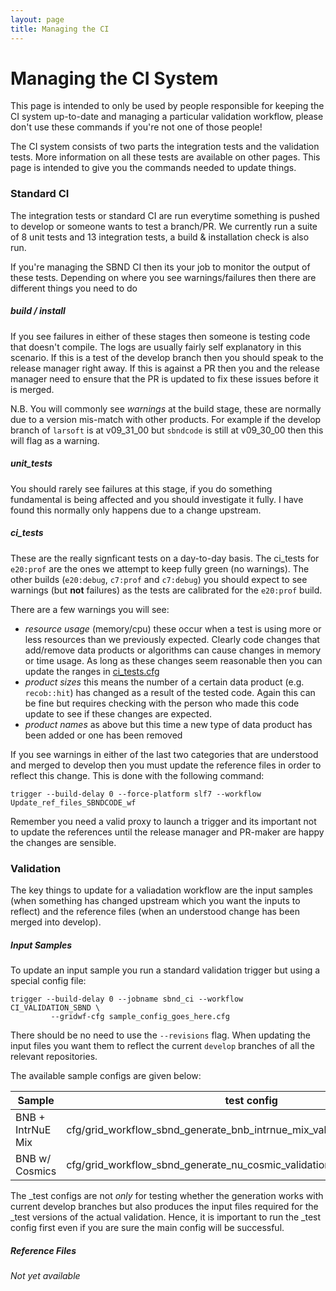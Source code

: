 ```yaml
---
layout: page
title: Managing the CI
---
```


# Managing the CI System

This page is intended to only be used by people responsible for keeping the CI system up-to-date and managing a particular validation workflow, please don't use these commands if you're not one of those people! 

The CI system consists of two parts the integration tests and the validation tests. More information on all these tests are available on other pages. This page is intended to give you the commands needed to update things.

### Standard CI

The integration tests or standard CI are run everytime something is pushed to develop or someone wants to test a branch/PR. We currently run a suite of 8 unit tests and 13 integration tests, a build & installation check is also run. 

If you're managing the SBND CI then its your job to monitor the output of these tests. Depending on where you see warnings/failures then there are different things you need to do

##### build / install
If you see failures in either of these stages then someone is testing code that doesn't compile. The logs are usually fairly self explanatory in this scenario. If this is a test of the develop branch then you should speak to the release manager right away. If this is against a PR then you and the release manager need to ensure that the PR is updated to fix these issues before it is merged.

N.B. You will commonly see *warnings* at the build stage, these are normally due to a version mis-match with other products. For example if the develop branch of `larsoft` is at v09_31_00 but `sbndcode` is still at v09_30_00 then this will flag as a warning. 

##### unit_tests
You should rarely see failures at this stage, if you do something fundamental is being affected and you should investigate it fully. I have found this normally only happens due to a change upstream.

##### ci_tests
These are the really signficant tests on a day-to-day basis. The ci_tests for `e20:prof` are the ones we attempt to keep fully green (no warnings). The other builds (`e20:debug`, `c7:prof` and `c7:debug`) you should expect to see warnings (but **not** failures) as the tests are calibrated for the `e20:prof` build.

There are a few warnings you will see:
- *resource usage* (memory/cpu) these occur when a test is using more or less resources than we previously expected. Clearly code changes that add/remove data products or algorithms can cause changes in memory or time usage. As long as these changes seem reasonable then you can update the ranges in [ci_tests.cfg](https://github.com/SBNSoftware/sbndcode/blob/develop/test/ci/ci_tests.cfg)
- *product sizes* this means the number of a certain data product (e.g. `recob::hit`) has changed as a result of the tested code. Again this can be fine but requires checking with the person who made this code update to see if these changes are expected.
- *product names* as above but this time a new type of data product has been added or one has been removed

If you see warnings in either of the last two categories that are understood and merged to develop then you must update the reference files in order to reflect this change. This is done with the following command:

```
trigger --build-delay 0 --force-platform slf7 --workflow Update_ref_files_SBNDCODE_wf
```

Remember you need a valid proxy to launch a trigger and its important not to update the references until the release manager and PR-maker are happy the changes are sensible.

### Validation 
The key things to update for a valiadation workflow are the input samples (when something has changed upstream which you want the inputs to reflect) and the reference files (when an understood change has been merged into develop).

##### Input Samples
To update an input sample you run a standard validation trigger but using a special config file:
  ```
  trigger --build-delay 0 --jobname sbnd_ci --workflow CI_VALIDATION_SBND \
           --gridwf-cfg sample_config_goes_here.cfg
  ```
  
  There should be no need to use the `--revisions` flag. When updating the input files you want them to reflect the current `develop` branches of all the relevant repositories. 
  
  The available sample configs are given below:
  
  | Sample | test config | full config |
  | --- | --- | --- | 
  | BNB + IntrNuE Mix | cfg/grid_workflow_sbnd_generate_bnb_intrnue_mix_validation_sample_test.cfg | cfg/grid_workflow_sbnd_generate_bnb_intrnue_mix_validation_sample.cfg |
  | BNB w/ Cosmics | cfg/grid_workflow_sbnd_generate_nu_cosmic_validation_sample_test.cfg | cfg/grid_workflow_sbnd_generate_nu_cosmic_validation_sample.cfg | 
  
  The \_test configs are not *only* for testing whether the generation works with current develop branches but also produces the input files required for the \_test versions of the actual validation. Hence, it is important to run the \_test config first even if you are sure the main config will be successful.

##### Reference Files
*Not yet available*
